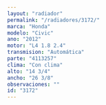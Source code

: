 ```yaml
---
layout: "radiador"
permalink: "/radiadores/3172/"
marca: "Honda"
modelo: "Civic"
ano: "2012"
motor: "L4 1.8 2.4"
transmision: "Automática"
parte: "4113257"
clima: "Con clima"
alto: "14 3/4"
ancho: "26 3/8"
observaciones: ""
id: "3172"
---
```


